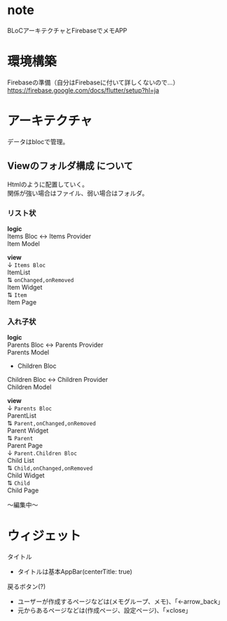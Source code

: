 # note
BLoCアーキテクチャとFirebaseでメモAPP

# 環境構築
Firebaseの準備（自分はFirebaseに付いて詳しくないので...）
https://firebase.google.com/docs/flutter/setup?hl=ja

# アーキテクチャ
データはblocで管理。

## Viewのフォルダ構成 について 
Htmlのように配置していく。  
関係が強い場合はファイル、弱い場合はフォルダ。

### リスト状

**logic**  
Items Bloc ↔ Items Provider  
Item Model  

**view**  
↓ `Items Bloc`  
ItemList   
⇅ `onChanged,onRemoved`  
Item Widget   
⇅ `Item`  
Item Page   

### 入れ子状

**logic**  
Parents Bloc ↔ Parents Provider  
Parents Model  
 - Children Bloc  

Children Bloc ↔ Children Provider  
Children Model  


**view**  
↓ `Parents Bloc`  
ParentList   
⇅ `Parent,onChanged,onRemoved`  
Parent Widget   
⇅ `Parent`  
Parent Page   
↓ `Parent.Children Bloc`  
Child List  
⇅ `Child,onChanged,onRemoved`  
Child Widget  
⇅ `Child`  
Child Page   

～編集中～ 

# ウィジェット
タイトル
- タイトルは基本AppBar(centerTitle: true)


戻るボタン(?)
- ユーザーが作成するページなどは(メモグループ、メモ)、「←arrow_back」
- 元からあるページなどは(作成ページ、設定ページ)、「×close」


